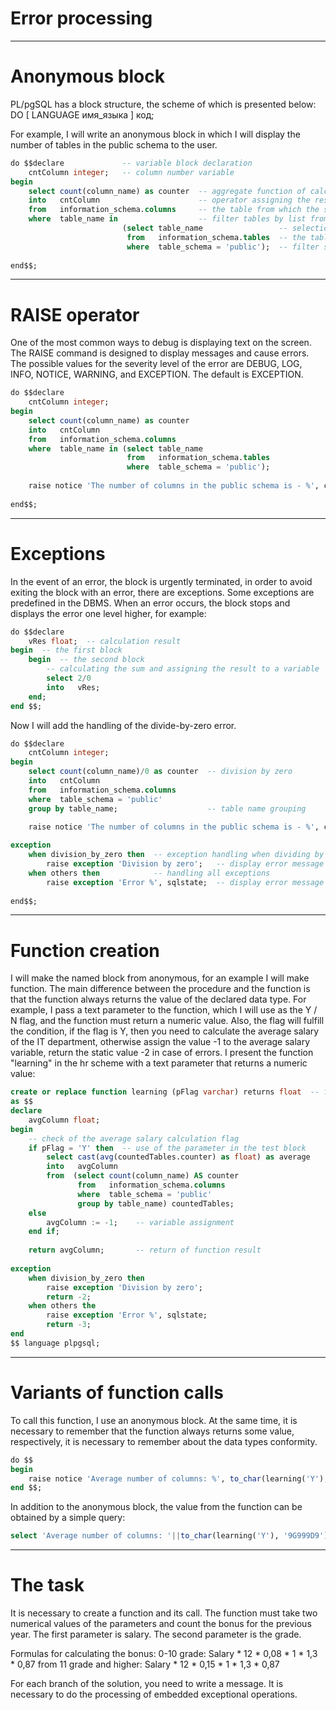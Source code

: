 ﻿# Error processing

***
Anonymous block
====

PL/pgSQL has a block structure, the scheme of which is presented below:
DO [ LANGUAGE имя_языка ] код;

For example, I will write an anonymous block in which I will display the number of tables in the public schema to the user.
```sql
do $$declare             -- variable block declaration
	cntColumn integer;   -- column number variable
begin
    select count(column_name) as counter  -- aggregate function of calculating the number of columns
	into   cntColumn                      -- operator assigning the result of a query to a variable
	from   information_schema.columns     -- the table from which the selection is
    where  table_name in 				  -- filter tables by list from subquery
						 (select table_name                 -- selection of table names
						  from   information_schema.tables  -- the table from which the selection is
						  where  table_schema = 'public');  -- filter scheme
        
end$$;
```

***
RAISE operator
====

One of the most common ways to debug is displaying text on the screen. The RAISE command is designed to display messages and cause errors. The possible values for the severity level of the error are DEBUG, LOG, INFO, NOTICE, WARNING, and EXCEPTION. The default is EXCEPTION.
```sql
do $$declare
	cntColumn integer;
begin
    select count(column_name) as counter
	into   cntColumn
	from   information_schema.columns
    where  table_name in (select table_name
						  from   information_schema.tables
						  where  table_schema = 'public');
    
	raise notice 'The number of columns in the public schema is - %', cntColumn;  -- text output to the screen after concatenation
	
end$$;
```

***
Exceptions
====

In the event of an error, the block is urgently terminated, in order to avoid exiting the block with an error, there are exceptions. Some exceptions are predefined in the DBMS.
When an error occurs, the block stops and displays the error one level higher, for example:
```sql
do $$declare
    vRes float;  -- calculation result
begin  -- the first block
    begin  -- the second block
        -- calculating the sum and assigning the result to a variable
        select 2/0 
        into   vRes;
    end;
end $$;
```

Now I will add the handling of the divide-by-zero error.
```sql
do $$declare
	cntColumn integer;
begin
    select count(column_name)/0 as counter  -- division by zero
	into   cntColumn
	from   information_schema.columns
    where  table_schema = 'public'
	group by table_name;                    -- table name grouping
	
	raise notice 'The number of columns in the public schema is - %', cntColumn;

exception
    when division_by_zero then  -- exception handling when dividing by zero
        raise exception 'Division by zero';   -- display error message
    when others then            -- handling all exceptions
        raise exception 'Error %', sqlstate;  -- display error message
	
end$$;
```

***
Function creation
====

I will make the named block from anonymous, for an example I will make function. The main difference between the procedure and the function is that the function always returns the value of the declared data type. For example, I pass a text parameter to the function, which I will use as the Y / N flag, and the function must return a numeric value. Also, the flag will fulfill the condition, if the flag is Y, then you need to calculate the average salary of the IT department, otherwise assign the value -1 to the average salary variable, return the static value -2 in case of errors.
I present the function "learning" in the hr scheme with a text parameter that returns a numeric value:
```sql
create or replace function learning (pFlag varchar) returns float  -- function creation
as $$
declare
    avgColumn float;
begin
    -- check of the average salary calculation flag
    if pFlag = 'Y' then  -- use of the parameter in the test block
        select cast(avg(countedTables.counter) as float) as average 
		into   avgColumn
		from  (select count(column_name) AS counter
			   from   information_schema.columns
			   where  table_schema = 'public'
			   group by table_name) countedTables;
    else
        avgColumn := -1;    -- variable assignment
    end if;
    
    return avgColumn;       -- return of function result
    
exception
    when division_by_zero then
        raise exception 'Division by zero';
		return -2;
    when others the
        raise exception 'Error %', sqlstate;
		return -3;
end
$$ language plpgsql;
```

***
Variants of function calls
====

To call this function, I use an anonymous block. At the same time, it is necessary to remember that the function always returns some value, respectively, it is necessary to remember about the data types conformity.
```sql
do $$
begin
    raise notice 'Average number of columns: %', to_char(learning('Y'), '9G999D9');
end $$;
```

In addition to the anonymous block, the value from the function can be obtained by a simple query:
```sql
select 'Average number of columns: '||to_char(learning('Y'), '9G999D9') as result;
```

***
The task
====

It is necessary to create a function and its call.
The function must take two numerical values of the parameters and count the bonus for the previous year.
The first parameter is salary.
The second parameter is the grade.

Formulas for calculating the bonus:
0-10 grade:
Salary * 12 * 0,08 * 1 * 1,3 * 0,87
from 11 grade and higher:
Salary * 12 * 0,15 * 1 * 1,3 * 0,87

For each branch of the solution, you need to write a message.
It is necessary to do the processing of embedded exceptional operations.